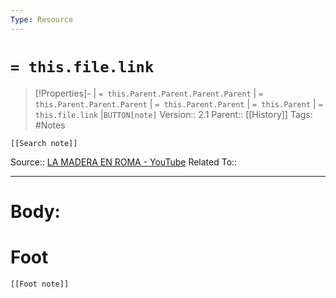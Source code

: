 ```yaml
---
Type: Resource
---
```

# `= this.file.link`
>[!Properties]- | `= this.Parent.Parent.Parent.Parent` |  `= this.Parent.Parent.Parent` | `= this.Parent.Parent` | `= this.Parent` | `= this.file.link` |`BUTTON[note]` 
>Version:: 2.1
>Parent:: [[History]]
>Tags: #Notes
```meta-bind-embed
[[Search note]]
```
Source:: [LA MADERA EN ROMA - YouTube](https://www.youtube.com/watch?v=1pJ-swOSftE)
Related To::
***
# Body:









# Foot
```meta-bind-embed
[[Foot note]]
``` 